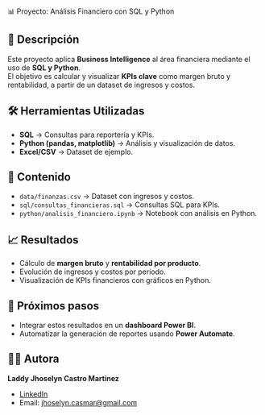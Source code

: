 📊 Proyecto: Análisis Financiero con SQL y Python  

## 📌 Descripción  
Este proyecto aplica **Business Intelligence** al área financiera mediante el uso de **SQL y Python**.  
El objetivo es calcular y visualizar **KPIs clave** como margen bruto y rentabilidad, a partir de un dataset de ingresos y costos.  

## 🛠️ Herramientas Utilizadas  
- **SQL** → Consultas para reportería y KPIs.  
- **Python (pandas, matplotlib)** → Análisis y visualización de datos.  
- **Excel/CSV** → Dataset de ejemplo.  

## 📂 Contenido  
- `data/finanzas.csv` → Dataset con ingresos y costos.  
- `sql/consultas_financieras.sql` → Consultas SQL para KPIs.  
- `python/analisis_financiero.ipynb` → Notebook con análisis en Python.  

## 📈 Resultados  
- Cálculo de **margen bruto** y **rentabilidad por producto**.  
- Evolución de ingresos y costos por periodo.  
- Visualización de KPIs financieros con gráficos en Python.  

## 🚀 Próximos pasos  
- Integrar estos resultados en un **dashboard Power BI**.  
- Automatizar la generación de reportes usando **Power Automate**.  

## 👩‍💻 Autora  
**Laddy Jhoselyn Castro Martinez**  
- [LinkedIn](https://www.linkedin.com/in/jhoselyncastromartinez)  
- Email: jhoselyn.casmar@gmail.com  
